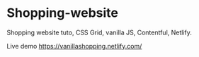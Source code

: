 # Shopping-website
Shopping website tuto, CSS Grid, vanilla JS, Contentful, Netlify.

Live demo https://vanillashopping.netlify.com/
